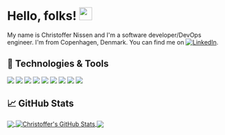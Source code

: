 <!-- More info, tips and tricks for making GitHub Profile README can be found in my article at https://towardsdatascience.com/build-a-stunning-readme-for-your-github-profile-9b80434fe5d7 -->

<!-- [![Header](https://raw.githubusercontent.com/ChristofferNissen/ChristofferNissen/master/readme_header.png "Header")](https://christoffernissen.github.io/) -->

# Hello, folks! <img src="https://raw.githubusercontent.com/ChristofferNissen/ChristofferNissen/main/wave.gif" width="30px" height="30px" />

My name is Christoffer Nissen and I'm a software developer/DevOps engineer. I'm from Copenhagen, Denmark. You can find me on [![LinkedIn][3.2]][3].

## 🔧 Technologies & Tools
![](https://img.shields.io/badge/OS-Linux-informational?style=flat&logo=linux&logoColor=white&color=FCC624)
![](https://img.shields.io/badge/Editor-Vim-informational?style=flat&logo=vim&logoColor=white&color=019733)
![](https://img.shields.io/badge/Code-Golang-informational?style=flat&logo=go&logoColor=white&color=00ADD8)
![](https://img.shields.io/badge/Code-Rust-informational?style=flat&logo=rust&logoColor=white&color=000000)
![](https://img.shields.io/badge/Code-Python-informational?style=flat&logo=python&logoColor=white&color=3776AB)
![](https://img.shields.io/badge/Code-Zig-informational?style=flat&logo=zig&logoColor=white&color=F7A41D)
![](https://img.shields.io/badge/Shell-Zsh-informational?style=flat&logo=zsh&logoColor=white&color=F15A24)
![](https://img.shields.io/badge/Tools-Docker-informational?style=flat&logo=docker&logoColor=white&color=2496ED)
![](https://img.shields.io/badge/Tools-Kubernetes-informational?style=flat&logo=kubernetes&logoColor=white&color=326CE5)

<!-- See https://github.com/MartinHeinz/MartinHeinz for blog post section when blog is up and running -->

## &#x1f4c8; GitHub Stats

<a href="https://github.com/ChristofferNissen/ChristofferNissen">
  <img align="center" src="https://github-readme-stats.vercel.app/api/top-langs/?username=ChristofferNissen&hide=java,html,tex&title_color=ffffff&text_color=c9cacc&icon_color=2bbc8a&bg_color=1d1f21&langs_count=3" />
</a>
<a href="https://github.com/ChristofferNissen/ChristofferNissen">
  <img align="center" src="https://github-readme-stats.vercel.app/api?username=ChristofferNissen&show_icons=true&line_height=27&count_private=true&title_color=ffffff&text_color=c9cacc&icon_color=2bbc8a&bg_color=1d1f21" alt="Christoffer's GitHub Stats" />
</a>

<a href="https://github.com/ChristofferNissen/helmper">
  <img align="center" src="https://github-readme-stats.vercel.app/api/pin/?username=ChristofferNissen&repo=helmper&title_color=ffffff&text_color=c9cacc&icon_color=2bbc8a&bg_color=1d1f21" />
</a>

<!-- links to social media icons -->

<!-- icons with padding -->

[1.1]: http://i.imgur.com/tXSoThF.png (twitter icon with padding)
[2.1]: http://i.imgur.com/0o48UoR.png (github icon with padding)

<!-- icons without padding -->

[1.2]: http://i.imgur.com/wWzX9uB.png (twitter icon without padding)
[2.2]: http://i.imgur.com/9I6NRUm.png (github icon without padding)
[3.2]: https://raw.githubusercontent.com/MartinHeinz/MartinHeinz/master/linkedin-3-16.png (LinkedIn icon without padding)

<!-- links to your social media accounts -->

<!-- [1]: https://twitter.com/Martin_Heinz_ -->
[2]: https://github.com/ChristofferNissen
[3]: https://www.linkedin.com/in/christoffernissen/

<!-- Resources -->
<!-- Icons: https://simpleicons.org/ -->
<!-- GitHub Stats: https://github.com/anuraghazra/github-readme-stats -->
<!-- Emojis: https://emojipedia.org/emoji/ -->
<!-- HTML Emojis: https://www.fileformat.info/index.htm -->
<!-- Shields: https://shields.io/ -->
<!-- Awesome GitHub Profile README: https://github.com/abhisheknaiidu/awesome-github-profile-readme -->
